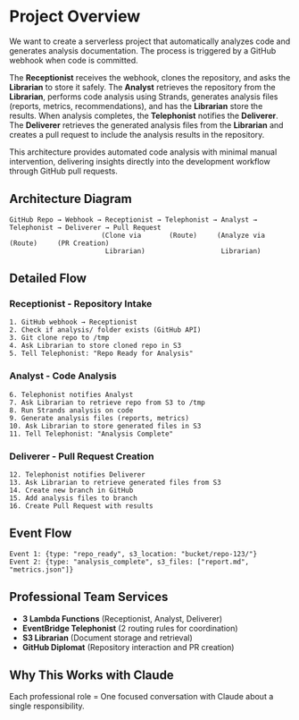 # Project Overview

We want to create a serverless project that automatically analyzes code and generates analysis documentation. The process is triggered by a GitHub webhook when code is committed.

The **Receptionist** receives the webhook, clones the repository, and asks the **Librarian** to store it safely. The **Analyst** retrieves the repository from the **Librarian**, performs code analysis using Strands, generates analysis files (reports, metrics, recommendations), and has the **Librarian** store the results. When analysis completes, the **Telephonist** notifies the **Deliverer**. The **Deliverer** retrieves the generated analysis files from the **Librarian** and creates a pull request to include the analysis results in the repository.

This architecture provides automated code analysis with minimal manual intervention, delivering insights directly into the development workflow through GitHub pull requests.

## Architecture Diagram

```
GitHub Repo → Webhook → Receptionist → Telephonist → Analyst → Telephonist → Deliverer → Pull Request
                       (Clone via       (Route)     (Analyze via  (Route)     (PR Creation)
                        Librarian)                   Librarian)
```

## Detailed Flow

### Receptionist - Repository Intake
```
1. GitHub webhook → Receptionist
2. Check if analysis/ folder exists (GitHub API)
3. Git clone repo to /tmp
4. Ask Librarian to store cloned repo in S3
5. Tell Telephonist: "Repo Ready for Analysis"
```

### Analyst - Code Analysis
```
6. Telephonist notifies Analyst
7. Ask Librarian to retrieve repo from S3 to /tmp
8. Run Strands analysis on code
9. Generate analysis files (reports, metrics)
10. Ask Librarian to store generated files in S3
11. Tell Telephonist: "Analysis Complete"
```

### Deliverer - Pull Request Creation
```
12. Telephonist notifies Deliverer
13. Ask Librarian to retrieve generated files from S3
14. Create new branch in GitHub
15. Add analysis files to branch
16. Create Pull Request with results
```

## Event Flow

```
Event 1: {type: "repo_ready", s3_location: "bucket/repo-123/"}
Event 2: {type: "analysis_complete", s3_files: ["report.md", "metrics.json"]}
```

## Professional Team Services

- **3 Lambda Functions** (Receptionist, Analyst, Deliverer)
- **EventBridge Telephonist** (2 routing rules for coordination)
- **S3 Librarian** (Document storage and retrieval)
- **GitHub Diplomat** (Repository interaction and PR creation)

## Why This Works with Claude

Each professional role = One focused conversation with Claude about a single responsibility.